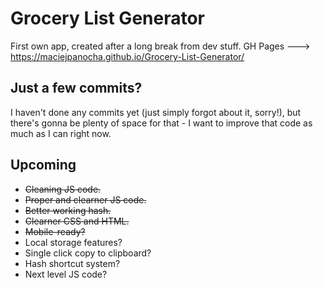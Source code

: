 # Grocery List Generator
 First own app, created after a long break from dev stuff.
GH Pages ---> https://maciejpanocha.github.io/Grocery-List-Generator/

## Just a few commits?
I haven't done any commits yet (just simply forgot about it, sorry!), but there's gonna be plenty of space for that - I want to improve that code as much as I can right now.

## Upcoming
- ~~Cleaning JS code.~~
- ~~Proper and clearner JS code.~~
- ~~Better working hash.~~
- ~~Clearner CSS and HTML.~~
- ~~Mobile-ready?~~
- Local storage features?
- Single click copy to clipboard?
- Hash shortcut system?
- Next level JS code?

